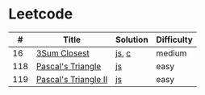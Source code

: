 # Leetcode

|#|Title|Solution|Difficulty|
|--|--- |--------|----------|
|16|[3Sum Closest](https://leetcode.com/problems/3sum-closest/description/)|[js](https://github.com/OrekiSH/algorithms/blob/master/src/leetcode/medium/3sum-closest-16/js/solution.js), [c](https://github.com/OrekiSH/algorithms/blob/master/src/leetcode/medium/3sum-closest-16/c/solution.c)|medium|
|118|[Pascal's Triangle](https://leetcode.com/problems/pascals-triangle/description/)|[js](https://github.com/OrekiSH/algorithms/blob/master/src/leetcode/easy/pascals-triangle-118/js/solution.js)|easy|
|119|[Pascal's Triangle II](https://leetcode.com/problems/pascals-triangle-ii/description/)|[js](https://github.com/OrekiSH/algorithms/blob/master/src/leetcode/easy/pascals-triangle-ii-119/js/solution.js)|easy|
